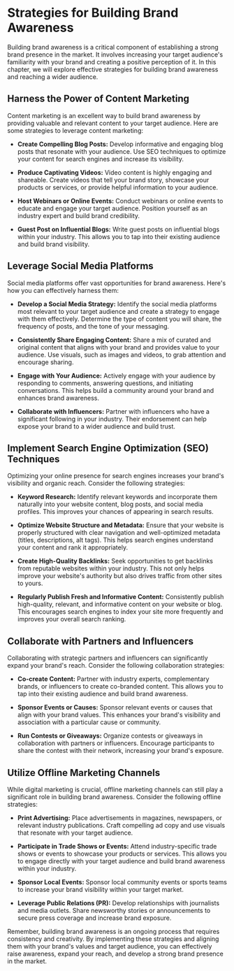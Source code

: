 Strategies for Building Brand Awareness
==================================================

Building brand awareness is a critical component of establishing a strong brand presence in the market. It involves increasing your target audience's familiarity with your brand and creating a positive perception of it. In this chapter, we will explore effective strategies for building brand awareness and reaching a wider audience.

Harness the Power of Content Marketing
--------------------------------------

Content marketing is an excellent way to build brand awareness by providing valuable and relevant content to your target audience. Here are some strategies to leverage content marketing:

* **Create Compelling Blog Posts:** Develop informative and engaging blog posts that resonate with your audience. Use SEO techniques to optimize your content for search engines and increase its visibility.

* **Produce Captivating Videos:** Video content is highly engaging and shareable. Create videos that tell your brand story, showcase your products or services, or provide helpful information to your audience.

* **Host Webinars or Online Events:** Conduct webinars or online events to educate and engage your target audience. Position yourself as an industry expert and build brand credibility.

* **Guest Post on Influential Blogs:** Write guest posts on influential blogs within your industry. This allows you to tap into their existing audience and build brand visibility.

Leverage Social Media Platforms
-------------------------------

Social media platforms offer vast opportunities for brand awareness. Here's how you can effectively harness them:

* **Develop a Social Media Strategy:** Identify the social media platforms most relevant to your target audience and create a strategy to engage with them effectively. Determine the type of content you will share, the frequency of posts, and the tone of your messaging.

* **Consistently Share Engaging Content:** Share a mix of curated and original content that aligns with your brand and provides value to your audience. Use visuals, such as images and videos, to grab attention and encourage sharing.

* **Engage with Your Audience:** Actively engage with your audience by responding to comments, answering questions, and initiating conversations. This helps build a community around your brand and enhances brand awareness.

* **Collaborate with Influencers:** Partner with influencers who have a significant following in your industry. Their endorsement can help expose your brand to a wider audience and build trust.

Implement Search Engine Optimization (SEO) Techniques
-----------------------------------------------------

Optimizing your online presence for search engines increases your brand's visibility and organic reach. Consider the following strategies:

* **Keyword Research:** Identify relevant keywords and incorporate them naturally into your website content, blog posts, and social media profiles. This improves your chances of appearing in search results.

* **Optimize Website Structure and Metadata:** Ensure that your website is properly structured with clear navigation and well-optimized metadata (titles, descriptions, alt tags). This helps search engines understand your content and rank it appropriately.

* **Create High-Quality Backlinks:** Seek opportunities to get backlinks from reputable websites within your industry. This not only helps improve your website's authority but also drives traffic from other sites to yours.

* **Regularly Publish Fresh and Informative Content:** Consistently publish high-quality, relevant, and informative content on your website or blog. This encourages search engines to index your site more frequently and improves your overall search ranking.

Collaborate with Partners and Influencers
-----------------------------------------

Collaborating with strategic partners and influencers can significantly expand your brand's reach. Consider the following collaboration strategies:

* **Co-create Content:** Partner with industry experts, complementary brands, or influencers to create co-branded content. This allows you to tap into their existing audience and build brand awareness.

* **Sponsor Events or Causes:** Sponsor relevant events or causes that align with your brand values. This enhances your brand's visibility and association with a particular cause or community.

* **Run Contests or Giveaways:** Organize contests or giveaways in collaboration with partners or influencers. Encourage participants to share the contest with their network, increasing your brand's exposure.

Utilize Offline Marketing Channels
----------------------------------

While digital marketing is crucial, offline marketing channels can still play a significant role in building brand awareness. Consider the following offline strategies:

* **Print Advertising:** Place advertisements in magazines, newspapers, or relevant industry publications. Craft compelling ad copy and use visuals that resonate with your target audience.

* **Participate in Trade Shows or Events:** Attend industry-specific trade shows or events to showcase your products or services. This allows you to engage directly with your target audience and build brand awareness within your industry.

* **Sponsor Local Events:** Sponsor local community events or sports teams to increase your brand visibility within your target market.

* **Leverage Public Relations (PR):** Develop relationships with journalists and media outlets. Share newsworthy stories or announcements to secure press coverage and increase brand exposure.

Remember, building brand awareness is an ongoing process that requires consistency and creativity. By implementing these strategies and aligning them with your brand's values and target audience, you can effectively raise awareness, expand your reach, and develop a strong brand presence in the market.
